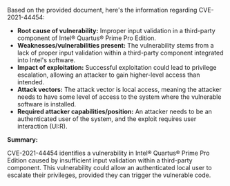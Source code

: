 Based on the provided document, here's the information regarding CVE-2021-44454:

*   **Root cause of vulnerability:** Improper input validation in a third-party component of Intel® Quartus® Prime Pro Edition.
*   **Weaknesses/vulnerabilities present:** The vulnerability stems from a lack of proper input validation within a third-party component integrated into Intel's software.
*   **Impact of exploitation:** Successful exploitation could lead to privilege escalation, allowing an attacker to gain higher-level access than intended.
*   **Attack vectors:** The attack vector is local access, meaning the attacker needs to have some level of access to the system where the vulnerable software is installed.
*   **Required attacker capabilities/position:** An attacker needs to be an authenticated user of the system, and the exploit requires user interaction (UI:R).

**Summary:**

CVE-2021-44454 identifies a vulnerability in Intel® Quartus® Prime Pro Edition caused by insufficient input validation within a third-party component. This vulnerability could allow an authenticated local user to escalate their privileges, provided they can trigger the vulnerable code.